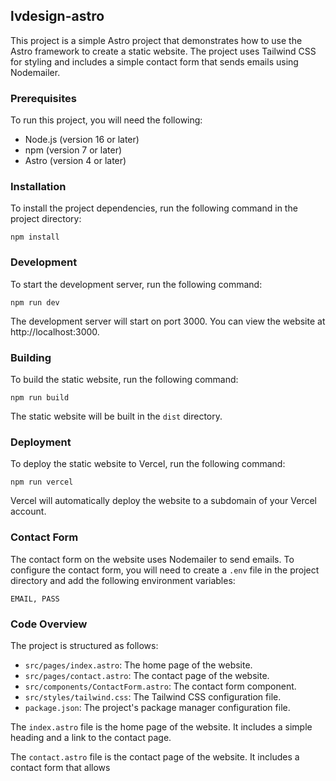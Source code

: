  ## lvdesign-astro

This project is a simple Astro project that demonstrates how to use the Astro framework to create a static website. The project uses Tailwind CSS for styling and includes a simple contact form that sends emails using Nodemailer.

### Prerequisites

To run this project, you will need the following:

* Node.js (version 16 or later)
* npm (version 7 or later)
* Astro (version 4 or later)

### Installation

To install the project dependencies, run the following command in the project directory:

```
npm install
```

### Development

To start the development server, run the following command:

```
npm run dev
```

The development server will start on port 3000. You can view the website at http://localhost:3000.

### Building

To build the static website, run the following command:

```
npm run build
```

The static website will be built in the `dist` directory.

### Deployment

To deploy the static website to Vercel, run the following command:

```
npm run vercel
```

Vercel will automatically deploy the website to a subdomain of your Vercel account.

### Contact Form

The contact form on the website uses Nodemailer to send emails. To configure the contact form, you will need to create a `.env` file in the project directory and add the following environment variables:

```
EMAIL, PASS
```

### Code Overview

The project is structured as follows:

* `src/pages/index.astro`: The home page of the website.
* `src/pages/contact.astro`: The contact page of the website.
* `src/components/ContactForm.astro`: The contact form component.
* `src/styles/tailwind.css`: The Tailwind CSS configuration file.
* `package.json`: The project's package manager configuration file.

The `index.astro` file is the home page of the website. It includes a simple heading and a link to the contact page.

The `contact.astro` file is the contact page of the website. It includes a contact form that allows
